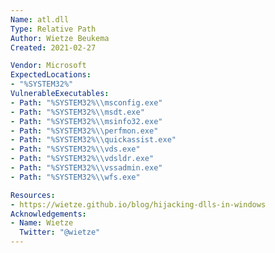 ```yaml
---
Name: atl.dll
Type: Relative Path
Author: Wietze Beukema
Created: 2021-02-27

Vendor: Microsoft
ExpectedLocations:
- "%SYSTEM32%"
VulnerableExecutables:
- Path: "%SYSTEM32%\\msconfig.exe"
- Path: "%SYSTEM32%\\msdt.exe"
- Path: "%SYSTEM32%\\msinfo32.exe"
- Path: "%SYSTEM32%\\perfmon.exe"
- Path: "%SYSTEM32%\\quickassist.exe"
- Path: "%SYSTEM32%\\vds.exe"
- Path: "%SYSTEM32%\\vdsldr.exe"
- Path: "%SYSTEM32%\\vssadmin.exe"
- Path: "%SYSTEM32%\\wfs.exe"

Resources:
- https://wietze.github.io/blog/hijacking-dlls-in-windows
Acknowledgements:
- Name: Wietze
  Twitter: "@wietze"
---
```

